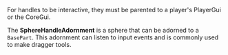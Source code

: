 For handles to be interactive, they must be parented to a player's PlayerGui or the CoreGui.

The **SphereHandleAdornment** is a sphere that can be adorned to a `BasePart`. This adornment can listen to input events and is commonly used to make dragger tools.